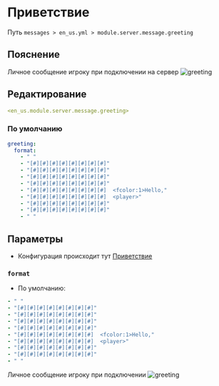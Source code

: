 # Приветствие
Путь `messages > en_us.yml > module.server.message.greeting`

## Пояснение
Личное сообщение игроку при подключении на сервер
![greeting](/greeting.png)

## Редактирование
```yaml
<en_us.module.server.message.greeting>
```

### По умолчанию
```yaml
greeting:
  format:
    - " "
    - "[#][#][#][#][#][#][#][#]"
    - "[#][#][#][#][#][#][#][#]"
    - "[#][#][#][#][#][#][#][#]"
    - "[#][#][#][#][#][#][#][#]"
    - "[#][#][#][#][#][#][#][#]  <fcolor:1>Hello,"
    - "[#][#][#][#][#][#][#][#]  <player>"
    - "[#][#][#][#][#][#][#][#]"
    - "[#][#][#][#][#][#][#][#]"
    - " "
```

## Параметры

- Конфигурация происходит тут [Приветствие](/ru/config/module/server/message/greeting/)

### `format`
- По умолчанию:
```yaml
- " "
- "[#][#][#][#][#][#][#][#]"
- "[#][#][#][#][#][#][#][#]"
- "[#][#][#][#][#][#][#][#]"
- "[#][#][#][#][#][#][#][#]"
- "[#][#][#][#][#][#][#][#]  <fcolor:1>Hello,"
- "[#][#][#][#][#][#][#][#]  <player>"
- "[#][#][#][#][#][#][#][#]"
- "[#][#][#][#][#][#][#][#]"
- " "
```

Личное сообщение игроку при подключении
![greeting](/greeting.png)